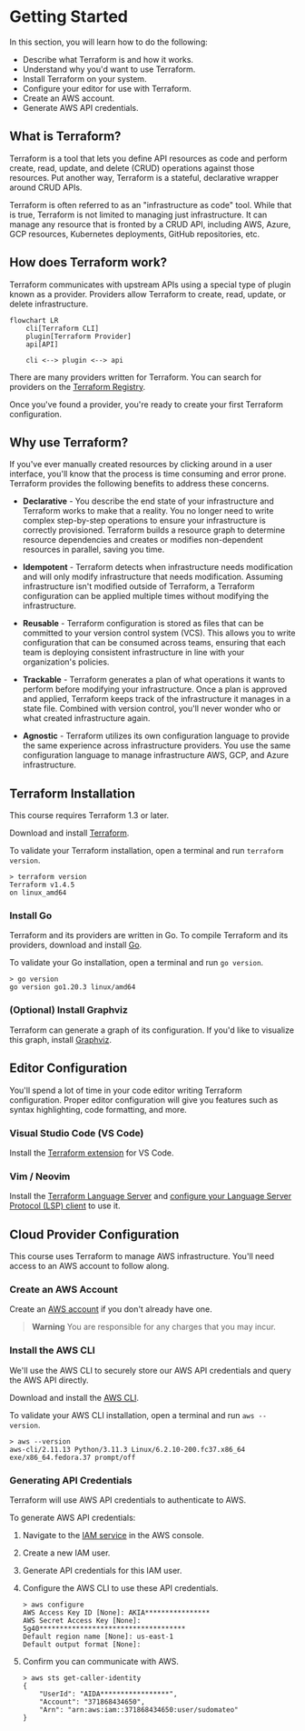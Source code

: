 # Getting Started

In this section, you will learn how to do the following:

- Describe what Terraform is and how it works.
- Understand why you'd want to use Terraform.
- Install Terraform on your system.
- Configure your editor for use with Terraform.
- Create an AWS account.
- Generate AWS API credentials.

## What is Terraform?

Terraform is a tool that lets you define API resources as code and perform
create, read, update, and delete (CRUD) operations against those resources. Put
another way, Terraform is a stateful, declarative wrapper around CRUD APIs.

Terraform is often referred to as an "infrastructure as code" tool. While that
is true, Terraform is not limited to managing just infrastructure. It can manage
any resource that is fronted by a CRUD API, including AWS, Azure, GCP resources,
Kubernetes deployments, GitHub repositories, etc.

## How does Terraform work?

Terraform communicates with upstream APIs using a special type of plugin known
as a provider. Providers allow Terraform to create, read, update, or delete
infrastructure.

```mermaid
flowchart LR
	cli[Terraform CLI]
	plugin[Terraform Provider]
	api[API]

	cli <--> plugin <--> api
```

There are many providers written for Terraform. You can search for providers on
the [Terraform Registry](https://registry.terraform.io/).

Once you've found a provider, you're ready to create your first Terraform
configuration.

## Why use Terraform?

If you've ever manually created resources by clicking around in a user
interface, you'll know that the process is time consuming and error prone.
Terraform provides the following benefits to address these concerns.

- **Declarative** - You describe the end state of your infrastructure and
  Terraform works to make that a reality. You no longer need to write complex
  step-by-step operations to ensure your infrastructure is correctly
  provisioned. Terraform builds a resource graph to determine resource
  dependencies and creates or modifies non-dependent resources in parallel,
  saving you time.

- **Idempotent** - Terraform detects when infrastructure needs modification and
  will only modify infrastructure that needs modification. Assuming
  infrastructure isn't modified outside of Terraform, a Terraform configuration
  can be applied multiple times without modifying the infrastructure.

- **Reusable** - Terraform configuration is stored as files that can be
  committed to your version control system (VCS). This allows you to write
  configuration that can be consumed across teams, ensuring that each team is
  deploying consistent infrastructure in line with your organization's
  policies.

- **Trackable** - Terraform generates a plan of what operations it wants to
  perform before modifying your infrastructure. Once a plan is approved and
  applied, Terraform keeps track of the infrastructure it manages in a state
  file. Combined with version control, you'll never wonder who or what created
  infrastructure again.

- **Agnostic** - Terraform utilizes its own configuration language to provide
  the same experience across infrastructure providers. You use the same
  configuration language to manage infrastructure AWS, GCP, and Azure
  infrastructure.

## Terraform Installation

This course requires Terraform 1.3 or later.

Download and install
[Terraform](https://developer.hashicorp.com/terraform/downloads).

To validate your Terraform installation, open a terminal and run `terraform
version`.

```
> terraform version
Terraform v1.4.5
on linux_amd64
```

### Install Go

Terraform and its providers are written in Go. To compile Terraform and its
providers, download and install [Go](https://go.dev/doc/install).

To validate your Go installation, open a terminal and run `go version`.

```
> go version
go version go1.20.3 linux/amd64
```

### (Optional) Install Graphviz

Terraform can generate a graph of its configuration. If you'd like to visualize
this graph, install [Graphviz](https://graphviz.org/).

## Editor Configuration

You'll spend a lot of time in your code editor writing Terraform configuration.
Proper editor configuration will give you features such as syntax highlighting,
code formatting, and more.

### Visual Studio Code (VS Code)

Install the
[Terraform extension](https://marketplace.visualstudio.com/items?itemName=HashiCorp.terraform)
for VS Code.

### Vim / Neovim

Install the
[Terraform Language Server](https://github.com/hashicorp/terraform-ls)
and
[configure your Language Server Protocol (LSP) client](https://github.com/hashicorp/terraform-ls/blob/main/docs/USAGE.md)
to use it.

## Cloud Provider Configuration

This course uses Terraform to manage AWS infrastructure. You'll need access to
an AWS account to follow along.

### Create an AWS Account

Create an [AWS account](https://aws.amazon.com/free) if you don't already have
one.

> **Warning**
> You are responsible for any charges that you may incur.

### Install the AWS CLI

We'll use the AWS CLI to securely store our AWS API credentials and query the
AWS API directly.

Download and install the [AWS CLI](https://aws.amazon.com/cli/).

To validate your AWS CLI installation, open a terminal and run `aws --version`.

```
> aws --version
aws-cli/2.11.13 Python/3.11.3 Linux/6.2.10-200.fc37.x86_64 exe/x86_64.fedora.37 prompt/off
```

### Generating API Credentials

Terraform will use AWS API credentials to authenticate to AWS.

To generate AWS API credentials:

1. Navigate to the
  [IAM service](https://console.aws.amazon.com/iamv2/home) in the AWS console.
1. Create a new IAM user.
1. Generate API credentials for this IAM user.
1. Configure the AWS CLI to use these API credentials.

    ```
    > aws configure
    AWS Access Key ID [None]: AKIA****************
    AWS Secret Access Key [None]: 5g40************************************
    Default region name [None]: us-east-1
    Default output format [None]:
    ```

1. Confirm you can communicate with AWS.

    ```
    > aws sts get-caller-identity
    {
        "UserId": "AIDA*****************",
        "Account": "371868434650",
        "Arn": "arn:aws:iam::371868434650:user/sudomateo"
    }
    ```
